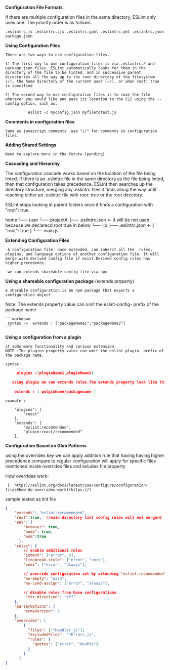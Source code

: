 **Configuration File Formats**

If there are multiple configuration files in the same directory, ESLint only uses one. The priority order is as follows:

`.eslintrc.js
.eslintrc.cjs
.eslintrc.yaml
.eslintrc.yml
.eslintrc.json
package.json`

**Using Configuration Files**

    There are two ways to use configuration files.

    1) The first way to use configuration files is via .eslintrc.* and package.json files. ESLint automatically looks for them in the directory of the file to be linted, and in successive parent directories all the way up to the root directory of the filesystem (/), the home directory of the current user (~/), or when root: true is specified

    2) The second way to use configuration files is to save the file wherever you would like and pass its location to the CLI using the --config option, such as:

              eslint -c myconfig.json myfiletotest.js

**Comments in configuration files**

    Same as javascript comments  use "//" for comments in configuration files.

**Adding Shared Settings**

    Need to explore more in the future.(pending)

**Cascading and Hierarchy**

The configuration cascade works based on the location of the file being linted. If there is an .eslintrc file in the same directory as the file being linted, then that configuration takes precedence. ESLint then searches up the directory structure, merging any .eslintrc files it finds along the way until reaching either an .eslintrc file with root: true or the root directory.

ESLint stops looking in parent folders once it finds a configuration with "root": true.

home
└── user
└── projectA
├── .eslintrc.json <- it will be not used because we declarecd root true in below
└── lib
├── .eslintrc.json <- { "root": true }
└── main.js

**Extending Configuration Files**

     A configuration file, once extended, can inherit all the  rules, plugins, and language options of another configuration file. It will merge with derived config file if exist.Derived config rules has higher precedence.

     we can extends shareable config file via npm

**Using a shareable configuration package** (extends property)

    A sharable configuration is an npm package that exports a configuration object

Note: The extends property value can omit the eslint-config- prefix of the package name.

    ```markdown
     syntax ->  extends : ["packageName1","packageName2"]
    ```

**Using a configuration from a plugin**

    it adds more functionality and various extension
    NOTE :The plugins property value can omit the eslint-plugin- prefix of the package name.

    syntax:

```json
     plugins :[pluginName1,pluginName2]

   using plugin we can extends rules.The extends property look like this 
 
    extends : [ pulginName/packagename ]
```

    example :
```console
    "plugins": [
        "react"
    ],
    "extends": [
        "eslint:recommended",
        "plugin:react/recommended"
    ],
```


**Configuration Based on Glob Patterns**

   using the overrides key we can apply addition rule that having having higher precedence compare to regular configuration will apply for specific files mentioned inside overrides files and exludes file property  

   How overrides work:
     
     [  https://eslint.org/docs/latest/use/configure/configuration-files#how-do-overrides-work](https://)


sample tested es lint file

```json
{
    "extends": "eslint:recommended",
    "root":true,  //main directory lint config rules will not mergerd
    "env": {
        "browser": true,
        "node": true,
        "es6":true
      },
    "rules": {
        // enable additional rules
        "indent": ["error", 4],
        "linebreak-style": ["error", "unix"],
        "semi": ["error", "always"],

        // override configuration set by extending "eslint:recommended"
        "no-empty": "warn",
        "no-cond-assign": ["error", "always"],

        // disable rules from base configurations
         "for-direction": "off"
    },
    "parserOptions": {
        "ecmaVersion": 6
    },
    "overrides": [
        {
          "files": ["*Handler.js"],
          "excludedFiles": "*Errors.js",
          "rules": {
            "quotes": ["error", "double"]
          }
        }
      ]
}
```






